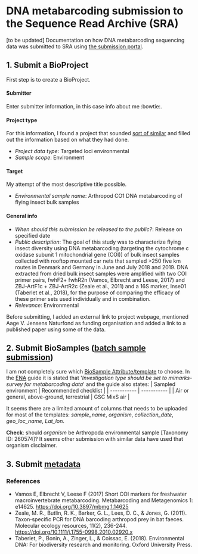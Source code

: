 # DNA metabarcoding submission to the Sequence Read Archive (SRA)
[to be updated]
Documentation on how DNA metabarcoding sequencing data was submitted to SRA using [the submission portal](https://www.ncbi.nlm.nih.gov/sra/docs/submitportal/).

## 1. Submit a BioProject
First step is to create a BioProject.

#### Submitter
Enter submitter information, in this case info about me :bowtie:.

#### Project type
For this information, I found a project that sounded [sort of similar](https://www.ncbi.nlm.nih.gov/bioproject/688294?log$=activity) and filled out the information based on what they had done. 
* _Project data type_: Targeted loci environmental
* _Sample scope_: Environment

#### Target
My attempt of the most descriptive title possible.
* _Environmental sample name_: Arthropod CO1 DNA metabarcoding of flying insect bulk samples

#### General info

* _When should this submission be released to the public?_: Release on specified date
* _Public description_: The goal of this study was to characterize flying insect diversity using DNA metabarcoding (targeting the cytochrome c oxidase subunit 1 mitochondrial gene (COI)) of bulk insect samples collected with rooftop mounted car nets that sampled >250 five km routes in Denmark and Germany in June and July 2018 and 2019. DNA extracted from dried bulk insect samples were amplified with two COI primer pairs, fwhF2+ fwhR2n (Vamos, Elbrecht and Leese, 2017) and ZBJ-ArtF1c + ZBJ-ArtR2c (Zeale et al., 2011) and a 16S marker, Inse01 (Taberlet et al., 2018), for the purpose of comparing the efficacy of these primer sets used individually and in combination. 
* _Relevance_: Environmental

Before submitting, I added an external link to project webpage, mentioned Aage V. Jensens Naturfond as funding organisation and added a link to a published paper using some of the data. 

## 2. Submit BioSamples ([batch sample submission](https://www.ncbi.nlm.nih.gov/biosample/docs/submission/batch/))
I am not completely sure which [BioSample Attribute/template](https://submit.ncbi.nlm.nih.gov/biosample/template/) to choose. In the [ENA](https://biodiversitydata-se.github.io/mol-data/ena-metabar.html) guide it is stated that '_Investigation type should be set to mimarks-survey for metabarcoding data_' and the guide also states:
| Sampled environment      | Recommended checklist |
| ----------- | ----------- |
| Air or general, above-ground, terrestrial      | GSC MixS air       |

It seems there are a limited amount of columns that needs to be uploaded for most of the templates: _sample_name_, _organism_, _collection_date_, _geo_loc_name_, _Lat_lon_.

**Check**: should _organism_ be Arthropoda environmental sample [Taxonomy ID: 260574]? It seems other submission with similar data have used that organism disclaimer.

## 3. Submit [metadata](https://www.ncbi.nlm.nih.gov/sra/docs/submitmeta/) 

### References
* Vamos E, Elbrecht V, Leese F (2017) Short COI markers for freshwater macroinvertebrate metabarcoding. Metabarcoding and Metagenomics 1: e14625. https://doi.org/10.3897/mbmg.1.14625
* Zeale, M. R., Butlin, R. K., Barker, G. L., Lees, D. C., & Jones, G. (2011). Taxon‐specific PCR for DNA barcoding arthropod prey in bat faeces. Molecular ecology resources, 11(2), 236-244. https://doi.org/10.1111/j.1755-0998.2010.02920.x
* Taberlet, P., Bonin, A., Zinger, L., & Coissac, E. (2018). Environmental DNA: For biodiversity research and monitoring. Oxford University Press.
